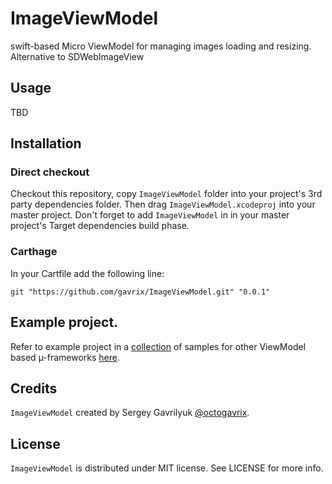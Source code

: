 # ImageViewModel
swift-based Micro ViewModel for managing images loading and resizing. Alternative to SDWebImageView

## Usage

TBD

## Installation

### Direct checkout

Checkout this repository, copy `ImageViewModel` folder into your project's 3rd party dependencies folder. Then drag `ImageViewModel.xcodeproj` into your master project. Don't forget to add `ImageViewModel` in in your master project's Target dependencies build phase.

### Carthage

In your Cartfile add the following line:

```
git "https://github.com/gavrix/ImageViewModel.git" "0.0.1"
```


## Example project.

Refer to example project in a [collection](https://github.com/gavrix/ViewModelsSamples) of samples for other ViewModel based µ-frameworks [here](https://github.com/gavrix/ViewModelsSamples/blob/master/ImageViewModelExample/README.md).


## Credits

`ImageViewModel` created by Sergey Gavrilyuk [@octogavrix](http://twitter.com/octogavrix).


## License

`ImageViewModel` is distributed under MIT license. See LICENSE for more info.
